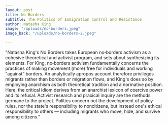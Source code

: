 ```yaml
---
layout: post
title: No Borders
subtitle: The Politics of Immigration Control and Resistance
author: Natasha King
image: "/uploads/no-borders.jpeg"
image_back: "/uploads/no-borders-2.jpeg"

---
```

"Natasha King's No Borders takes European no‐borders activism as a cohesive theoretical and activist program, and sets about synthesizing its elements. For King, no‐borders activism fundamentally concerns the practices of making movement (more) free for individuals and working “against” borders. An analytically apropos account therefore privileges migrants rather than borders or migration flows, and King's does so by employing anarchism as both theoretical tradition and a normative position. Here, the critical idiom derives from an anarchist lexicon of coercive power and its refusal. Activist research and praxical inquiry are the methods germane to the project. Politics concern not the development of policy rules, nor the state's responsibility to noncitizens, but instead one's ethical responsibility to others — including migrants who move, hide, and survive among citizens."
